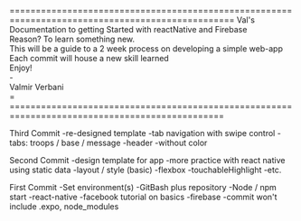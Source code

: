 
=================================================================================================
			Val's Documentation to getting Started with reactNative and Firebase				
			Reason? To learn something new.														
			This will be a guide to a 2 week process on developing a simple web-app				
			Each commit will house a new skill learned											
			Enjoy!																				
			-																					
			Valmir Verbani																		
= ===============================================================================================

Third Commit
	-re-designed template 
	-tab navigation with swipe control
		-tabs: troops / base / message
	-header 
		-without color

Second Commit
	-design template for app
		-more practice with react native using static data
			-layout / style (basic)
				-flexbox
				-touchableHighlight
				-etc.
				
First Commit
	-Set environment(s)
		-GitBash plus repository 
		-Node / npm start
		-react-native
			-facebook tutorial on basics
		-firebase
		-commit won't include .expo, node_modules

